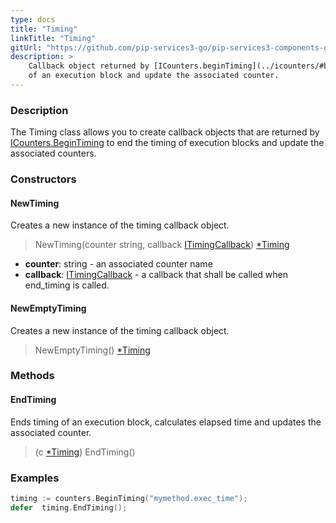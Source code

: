 ```yaml
---
type: docs
title: "Timing"
linkTitle: "Timing"
gitUrl: "https://github.com/pip-services3-go/pip-services3-components-go"
description: >
    Callback object returned by [ICounters.beginTiming](../icounters/#begintiming) to end the timing
    of an execution block and update the associated counter.
---
```


### Description

The Timing class allows you to create callback objects that are returned by [ICounters.BeginTiming](../icounters/#begintiming) to end the timing of execution blocks and update the associated counters.

### Constructors

#### NewTiming
Creates a new instance of the timing callback object.

> NewTiming(counter string, callback [ITimingCallback](../itiming_callback)) [*Timing]()

- **counter**: string - an associated counter name
- **callback**: [ITimingCallback](../itiming_callback) - a callback that shall be called when end_timing is called.

#### NewEmptyTiming
Creates a new instance of the timing callback object.

> NewEmptyTiming() [*Timing]() 


### Methods

#### EndTiming
Ends timing of an execution block, calculates elapsed time and updates the associated counter.

> (c [*Timing]()) EndTiming()

### Examples

```go
timing := counters.BeginTiming("mymethod.exec_time");
defer  timing.EndTiming();
```
